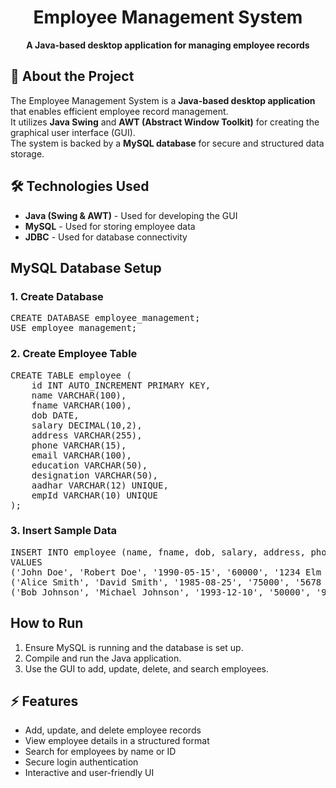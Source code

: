 <h1 align="center">Employee Management System</h1>

<p align="center">
  <b>A Java-based desktop application for managing employee records</b>
</p>

## 📌 About the Project
<p>
  The Employee Management System is a <b>Java-based desktop application</b> that enables efficient employee record management. <br>
  It utilizes <b>Java Swing</b> and <b>AWT (Abstract Window Toolkit)</b> for creating the graphical user interface (GUI). <br>
  The system is backed by a <b>MySQL database</b> for secure and structured data storage.
</p>

## 🛠️ Technologies Used
<ul>
  <li><b>Java (Swing & AWT)</b> - Used for developing the GUI</li>
  <li><b>MySQL</b> - Used for storing employee data</li>
  <li><b>JDBC</b> - Used for database connectivity</li>
</ul>

<h2>MySQL Database Setup</h2>

<h3>1. Create Database</h3>
<pre>
CREATE DATABASE employee_management;
USE employee_management;
</pre>

<h3>2. Create Employee Table</h3>
<pre>
CREATE TABLE employee (
    id INT AUTO_INCREMENT PRIMARY KEY,
    name VARCHAR(100),
    fname VARCHAR(100),
    dob DATE,
    salary DECIMAL(10,2),
    address VARCHAR(255),
    phone VARCHAR(15),
    email VARCHAR(100),
    education VARCHAR(50),
    designation VARCHAR(50),
    aadhar VARCHAR(12) UNIQUE,
    empId VARCHAR(10) UNIQUE
);
</pre>

<h3>3. Insert Sample Data</h3>
<pre>
INSERT INTO employee (name, fname, dob, salary, address, phone, email, education, designation, aadhar, empId) 
VALUES 
('John Doe', 'Robert Doe', '1990-05-15', '60000', '1234 Elm Street, NY', '9876543210', 'johndoe@example.com', 'BTech', 'Software Engineer', '123456789012', '458912'),
('Alice Smith', 'David Smith', '1985-08-25', '75000', '5678 Oak Avenue, CA', '9876543211', 'alicesmith@example.com', 'MTech', 'Project Manager', '123456789013', '458913'),
('Bob Johnson', 'Michael Johnson', '1993-12-10', '50000', '9101 Pine Road, TX', '9876543212', 'bobjohnson@example.com', 'BSc', 'HR Manager', '123456789014', '458914');
</pre>

<h2>How to Run</h2>
<ol>
    <li>Ensure MySQL is running and the database is set up.</li>
    <li>Compile and run the Java application.</li>
    <li>Use the GUI to add, update, delete, and search employees.</li>
</ol>

## ⚡ Features
<ul>
  <li>Add, update, and delete employee records</li>
  <li>View employee details in a structured format</li>
  <li>Search for employees by name or ID</li>
  <li>Secure login authentication</li>
  <li>Interactive and user-friendly UI</li>
</ul>
